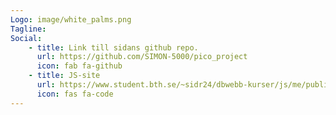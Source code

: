```yaml
---
Logo: image/white_palms.png
Tagline:
Social:
    - title: Link till sidans github repo.
      url: https://github.com/SIMON-5000/pico_project
      icon: fab fa-github
    - title: JS-site
      url: https://www.student.bth.se/~sidr24/dbwebb-kurser/js/me/public/index.html
      icon: fas fa-code
---
```

